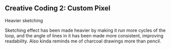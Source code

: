 ## Creative Coding 2: Custom Pixel

Heavier sketching

Sketching effect has been made heavier by making it run more cycles of the loop, and the angle of lines in it has been made more consistent, improving readability. Also kinda reminds me of charcoal drawings more than pencil.
